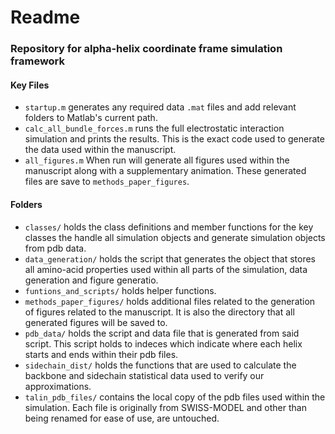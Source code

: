 # Readme
### Repository for alpha-helix coordinate frame simulation framework

#### Key Files
* `startup.m` generates any required data `.mat` files and add relevant folders to Matlab's current path.
* `calc_all_bundle_forces.m` runs the full electrostatic interaction simulation and prints the results. This is the exact code used to generate the data used within the manuscript.
* `all_figures.m` When run will generate all figures used within the manuscript along with a supplementary animation. These generated files are save to `methods_paper_figures`.

#### Folders
 * `classes/` holds the class definitions and member functions for the key classes the handle all simulation objects and generate simulation objects from pdb data.
 * `data_generation/` holds the script that generates the object that stores all amino-acid properties used within all parts of the simulation, data generation and figure generatio.
 * `funtions_and_scripts/` holds helper functions.
 * `methods_paper_figures/` holds additional files related to the generation of figures related to the manuscript. It is also the directory that all generated figures will be saved to.
 * `pdb_data/` holds the script and data file that is generated from said script. This script holds to indeces which indicate where each helix starts and ends within their pdb files.
 * `sidechain_dist/` holds the functions that are used to calculate the backbone and sidechain statistical data used to verify our approximations.
 * `talin_pdb_files/` contains the local copy of the pdb files used within the simulation. Each file is originally from SWISS-MODEL and other than being renamed for ease of use, are untouched.
